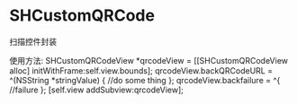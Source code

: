 # SHCustomQRCode
扫描控件封装

使用方法:
SHCustomQRCodeView *qrcodeView = [[SHCustomQRCodeView alloc] initWithFrame:self.view.bounds];
qrcodeView.backQRCodeURL = ^(NSString *stringValue) {
    //do some thing
};
qrcodeView.backfailure = ^{
    //failure
};
[self.view addSubview:qrcodeView];
